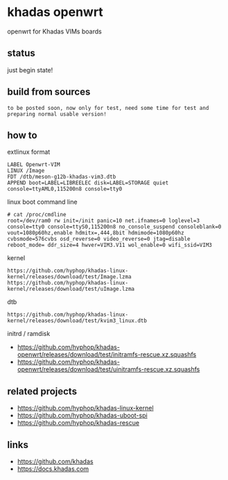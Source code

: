 # khadas openwrt

openwrt for Khadas VIMs boards

## status 

just begin state!

## build from sources

    to be posted soon, now only for test, need some time for test and preparing normal usable version!

## how to 

extlinux format

    LABEL Openwrt-VIM
    LINUX /Image
    FDT /dtb/meson-g12b-khadas-vim3.dtb
    APPEND boot=LABEL=LIBREELEC disk=LABEL=STORAGE quiet console=ttyAML0,115200n8 console=tty0


linux boot command line

    # cat /proc/cmdline 
    root=/dev/ram0 rw init=/init panic=10 net.ifnames=0 loglevel=3 console=tty0 console=ttyS0,115200n8 no_console_suspend consoleblank=0 vout=1080p60hz,enable hdmitx=,444,8bit hdmimode=1080p60hz cvbsmode=576cvbs osd_reverse=0 video_reverse=0 jtag=disable reboot_mode= ddr_size=4 hwver=VIM3.V11 wol_enable=0 wifi_ssid=VIM3 

kernel 

    https://github.com/hyphop/khadas-linux-kernel/releases/download/test/Image.lzma
    https://github.com/hyphop/khadas-linux-kernel/releases/download/test/uImage.lzma

dtb

    https://github.com/hyphop/khadas-linux-kernel/releases/download/test/kvim3_linux.dtb


initrd / ramdisk

+ https://github.com/hyphop/khadas-openwrt/releases/download/test/initramfs-rescue.xz.squashfs
+ https://github.com/hyphop/khadas-openwrt/releases/download/test/uinitramfs-rescue.xz.squashfs


## related projects

+ https://github.com/hyphop/khadas-linux-kernel
+ https://github.com/hyphop/khadas-uboot-spi
+ https://github.com/hyphop/khadas-rescue

## links

+ https://github.com/khadas
+ https://docs.khadas.com
